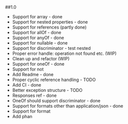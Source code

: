 ##1.0
- Support for array - done
- Support for nested properties - done
- Support for references (partly done)
- Support for allOf - done
- Support for anyOf - done
- Support for nullable - done
- Support for discriminator - test nested
- Proper error handle: operation not found etc. (WIP)
- Clean up and refactor (WIP)
- Support for oneOf - done
- Support for not 
- Add Readme - done
- Proper cyclic reference handling - TODO
- Add CI - done
- Better exception structure - TODO
- Responses ref - done
- OneOf should support discriminator - done
- Support for formats other than application/json - done
- Support for format
- Add phan

